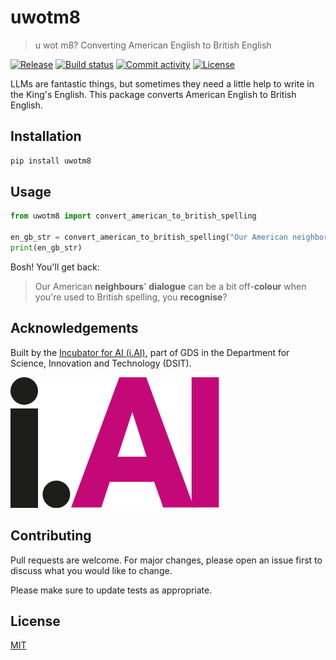 # uwotm8

> u wot m8? Converting American English to British English

[![Release](https://img.shields.io/github/v/release/i-dot-ai/uwotm8)](https://img.shields.io/github/v/release/i-dot-ai/uwotm8)
[![Build status](https://img.shields.io/github/actions/workflow/status/i-dot-ai/uwotm8/main.yml?branch=main)](https://github.com/i-dot-ai/uwotm8/actions/workflows/main.yml?query=branch%3Amain)
[![Commit activity](https://img.shields.io/github/commit-activity/m/i-dot-ai/uwotm8)](https://img.shields.io/github/commit-activity/m/i-dot-ai/uwotm8)
[![License](https://img.shields.io/github/license/i-dot-ai/uwotm8)](https://img.shields.io/github/license/i-dot-ai/uwotm8)

LLMs are fantastic things, but sometimes they need a little help to write in the King's English. This package converts American English to British English.

## Installation

```bash
pip install uwotm8
```

## Usage

```python
from uwotm8 import convert_american_to_british_spelling

en_gb_str = convert_american_to_british_spelling("Our American neighbors' dialog can be a bit off-color when you're used to British spelling, you recognize?")
print(en_gb_str)
```

Bosh! You'll get back:

> Our American **neighbours**' **dialogue** can be a bit off-**colour** when you're used to British spelling, you **recognise**?

## Acknowledgements

Built by the [Incubator for AI (i.AI)](https://ai.gov.uk), part of GDS in the Department for Science, Innovation and Technology (DSIT).

[![i.AI Logo](assets/i-dot-ai.svg#small-logo)](https://ai.gov.uk)

## Contributing

Pull requests are welcome. For major changes, please open an issue first to discuss what you would like to change.

Please make sure to update tests as appropriate.

## License

[MIT](https://github.com/i-dot-ai/uwotm8/blob/main/LICENSE)
